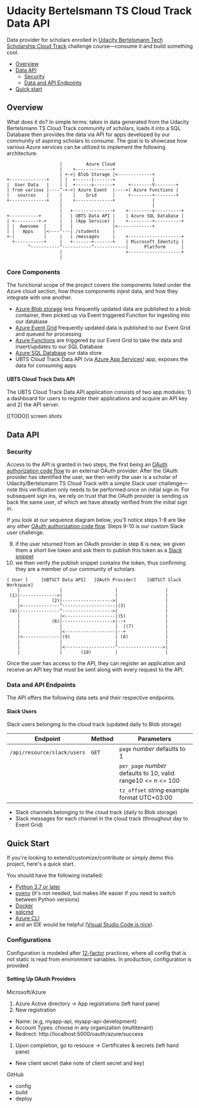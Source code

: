 # Udacity Bertelsmann TS Cloud Track Data API

Data provider for scholars enrolled in [Udacity Bertelsmann Tech Scholarship Cloud Track](https://www.udacity.com/bertelsmann-tech-scholarships) challenge course&mdash;consume it and build something cool.

* [Overview](#overview)
* [Data API](#data-api)
  - [Security](#security)
  - [Data and API Endpoints](#data-and-api-endpoints)
* [Quick start](#quick-start)


## Overview

What does it do? In simple terms: takes in data generated from the Udacity Bertelsmann TS Cloud Track community of scholars, loads it into a SQL Database then provides the data via API for apps developed by our community of aspiring scholars to consume. The goal is to showcase how various Azure services can be utilized to implement the following architecture.

```                
                    |         Azure Cloud
                    |    +--------------+
                    | +->| Blob Storage |<-------------+
+--------------+    | |  +------|-------+              |
|  User Data   |    | |  +------v-------+     +--------V--------+
| from various |----^-+->| Azure Event  |---->| Azure Functions |  
|   sources    |    |    |    Grid      |     +--------+--------+
+--------------+    |    +--------------+              |     
                    |                                  |
                    |   +---------------+    +---------v----------+
+-----------+       |   | UBTS Data API |    | Azure SQL Database |
| +---------+-+     |   | (App Service) |    +---------+----------+
| |  Awesome  |     |   |               |<-------------+
| |   Apps    |<----^---| /students     |
+-|           |     |   | /messages     |    +--------------------+
  +-----------+     |   +-------+-------+    | Microsoft Identity |
        ^-----------^-----------^------------|      Platform      |
                    |                        +--------------------+
                    |
```

### Core Components

The functional scope of the project covers the components listed under the Azure cloud section, how those components injest data, and how they integrate with one another. 

- [Azure Blob storage]() less frequently updated data are published to a blob container, then picked up via Event triggered Function for ingesting into our database
- [Azure Event Grid](https://azure.microsoft.com/en-us/services/event-grid/) frequently updated data is published to our Event Grid and queued for processing
- [Azure Functions](https://azure.microsoft.com/en-us/services/functions/) are triggered by our Event Grid to take the data and insert/updates to our SQL Database
- [Azure SQL Database](https://docs.microsoft.com/en-us/azure/azure-sql/database/) our data store
- UBTS Cloud Track Data API (via [Azure App Services](https://azure.microsoft.com/en-us/services/app-service/)) app, exposes the data for consuming apps

#### UBTS Cloud Track Data API

The UBTS Cloud Track Data API application consists of two app modules: 1) a dashboard for users to register their applications and acquire an API key and 2) the API server.

[[TODO]] screen shots

## Data API

### Security

Access to the API is granted in two steps, the first being an [OAuth authorization code flow](https://auth0.com/docs/flows/authorization-code-flow) to an external OAuth provider. After the OAuth provider has identified the user, we then verify the user is a scholar of Udacity/Bertelsmann TS Cloud Track with a simple Slack user challenge&mdash;note this verification only needs to be performed once on initial sign in. For subsequent sign ins, we rely on trust that the OAuth provider is sending us back the same user, of which we have already verified from the initial sign in.

If you look at our sequence diagram below, you'll notice steps 1-8 are like any other [OAuth authorization code flow](https://auth0.com/docs/flows/authorization-code-flow). Steps 9-10 is our custom Slack user challenge.

9) if the user returned from an OAuth provider in step 8 is new, we given them a short live token and ask them to publish this token as a [Slack snippet](https://slack.com/help/articles/204145658-Create-a-snippet)
10) we then verify the publish snippet contains the token, thus confirming they are a member of our community of scholars

```             
[ User ]     [UBTSCT Data API]   [OAuth Provider]    [UBTSCT Slack Workspace]
    |               |                    |                  |
 (1)|-------------->|                    |                  |
    |            (2)|------------------->|                  |
    |<--------------^--------------------|(3)               |
 (4)|---------------^------------------->|                  |
    |               |<-------------------|(5)               |
    |            (6)|------------------->|--+               |
    |               |                    |  |(7)            |
    |               |<-------------------|--+               |
    |<--------------|(9)                 | (8)              |
    |               |                    |                  |
    |               |<-------------------^----------------->|
    |               |       (10)         |                  |
```

Once the user has access to the API, they can register an application and receive an API key that must be sent along with every request to the API.

### Data and API Endpoints

The API offers the following data sets and their respective endpoints.

#### Slack Users

Slack users belonging to the cloud track (updated daily to Blob storage)

| Endpoint | Method | Parameters |
| ---- | ---- | --- |
| `/api/resource/slack/users` | `GET` | `page` _number_ defaults to 1
| | | `per_page` _number_ defaults to 10, valid range10 <= n <= 100
| | | `tz_offset` _string_ example format UTC+03:00


- Slack channels belonging to the cloud track (daily to Blob storage)
- Slack messages for each channel in the cloud track (throughout day to Event Grid)



## Quick Start

If you're looking to extend/customize/contribute or simply demo this project, here's a quick start. 

You should have the following installed:

- [Python 3.7 or later](https://www.python.org/downloads/)
- [pyenv](https://github.com/pyenv/pyenv) (it's not needed, but makes life easier if you need to switch between Python versions)
- [Docker](https://docs.docker.com/get-docker/)
- [sqlcmd](https://docs.microsoft.com/en-us/sql/tools/sqlcmd-utility?view=sql-server-ver15)
- [Azure CLI](https://docs.microsoft.com/en-us/cli/azure/install-azure-cli)
- and an IDE would be helpful ([Visual Studio Code is nice](https://code.visualstudio.com/)).

### Configurations

Configuration is modeled after [12-factor](https://12factor.net/) practices, where all config that is not static is read from environment variables. In production, configuration is provided 

#### Setting Up OAuth Providers

Microsoft/Azure 

1. Azure Active directory -> App registrations (left hand pane) 
1. New registration
  - Name: (e.g, myapp-api, myapp-api-development)
  - Account Types: choose in any organization (multitenant)
  - Redirect: http://localhost:5000/oauth/azure/success
1. Upon completion, go to resouce -> Certificates & secrets (left hand pane)
  - New client secret (take note of client secret and key)

GitHub


- config
- build
- deploy

